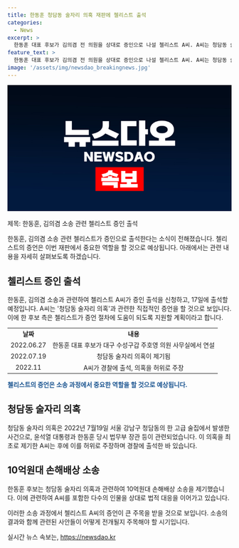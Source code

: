 ```yaml
---
title: 한동훈 청담동 술자리 의혹 재판에 첼리스트 출석
categories:
  - News
excerpt: >
  한동훈 대표 후보가 김의겸 전 의원을 상대로 증인으로 나설 첼리스트 A씨. A씨는 청담동 술자리 의혹의 주장에 대해 직접 증언할 예정이며, 한 후보의 손해배상 소송에 증인으로 출석할 것으로 보인다. A씨는 지난달에는 술자리 의혹을 거짓말이라 주장하고 방송금지 가처분 신청까지 한 적이 있다. 이에 대해 한 후보는 손해배상 소송을 제기해 현재 재판 중이다.
feature_text: >
  한동훈 대표 후보가 김의겸 전 의원을 상대로 증인으로 나설 첼리스트 A씨. A씨는 청담동 술자리 의혹의 주장에 대해 직접 증언할 예정이며, 한 후보의 손해배상 소송에 증인으로 출석할 것으로 보인다. A씨는 지난달에는 술자리 의혹을 거짓말이라 주장하고 방송금지 가처분 신청까지 한 적이 있다. 이에 대해 한 후보는 손해배상 소송을 제기해 현재 재판 중이다.
image: '/assets/img/newsdao_breakingnews.jpg'
---
```


<p><img src="/assets/img/newsdao_breakingnews.jpg" alt="bookingtag 속보" /></p>

<p>제목: 한동훈, 김의겸 소송 관련 첼리스트 증인 출석</p>

<p>한동훈, 김의겸 소송 관련 첼리스트가 증인으로 출석한다는 소식이 전해졌습니다. 첼리스트의 증언은 이번 재판에서 중요한 역할을 할 것으로 예상됩니다. 아래에서는 관련 내용을 자세히 살펴보도록 하겠습니다.</p>

<h2 data-ke-size="size26">첼리스트 증인 출석</h2>

<p>한동훈, 김의겸 소송과 관련하여 첼리스트 A씨가 증인 출석을 신청하고, 17일에 출석할 예정입니다. A씨는 '청담동 술자리 의혹'과 관련한 직접적인 증언을 할 것으로 보입니다. 이에 한 후보 측은 첼리스트가 증언 절차에 도움이 되도록 지원할 계획이라고 합니다.</p>

<p data-ke-size="size16"></p>

<table>
  <tr>
    <td style="text-align: center; height: 17px;"><b>날짜</b></td>
    <td style="text-align: center; height: 17px;"><b>내용</b></td>
  </tr>
  <tr>
    <td style="text-align: center; height: 17px;">2022.06.27</td>
    <td style="text-align: center; height: 17px;">한동훈 대표 후보가 대구 수성구갑 주호영 의원 사무실에서 연설</td>
  </tr>
  <tr>
    <td style="text-align: center; height: 17px;">2022.07.19</td>
    <td style="text-align: center; height: 17px;">청담동 술자리 의혹이 제기됨</td>
  </tr>
  <tr>
    <td style="text-align: center; height: 17px;">2022.11</td>
    <td style="text-align: center; height: 17px;">A씨가 경찰에 출석, 의혹을 허위로 주장</td>
  </tr>
</table>

<p><b><span style="color: #1a5490;">첼리스트의 증언은 소송 과정에서 중요한 역할을 할 것으로 예상됩니다.</span></b></p>

<h2 data-ke-size="size26">청담동 술자리 의혹</h2>

<p>청담동 술자리 의혹은 2022년 7월19일 서울 강남구 청담동의 한 고급 술집에서 발생한 사건으로, 윤석열 대통령과 한동훈 당시 법무부 장관 등이 관련되었습니다. 이 의혹을 최초로 제기한 A씨는 후에 이를 허위로 주장하며 경찰에 출석한 바 있습니다.</p>

<p data-ke-size="size16"></p>

<h2 data-ke-size="size26">10억원대 손해배상 소송</h2>

<p>한동훈 후보는 청담동 술자리 의혹과 관련하여 10억원대 손해배상 소송을 제기했습니다. 이에 관련하여 A씨를 포함한 다수의 인물을 상대로 법적 대응을 이어가고 있습니다.</p>

<p data-ke-size="size16"></p>

<p>이러한 소송 과정에서 첼리스트 A씨의 증언이 큰 주목을 받을 것으로 보입니다. 소송의 결과와 함께 관련된 사안들이 어떻게 전개될지 주목해야 할 시기입니다.</p>
실시간 뉴스 속보는, <a href="https://newsdao.kr" rel="dofollow">https://newsdao.kr</a>


